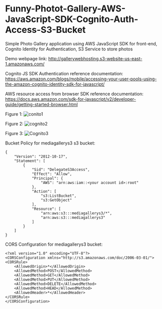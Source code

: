 # Funny-Photot-Gallery-AWS-JavaScript-SDK-Cognito-Auth-Access-S3-Bucket
Simple Photo Gallery application using AWS JavaScript SDK for front-end, Cognito Identity for Authentication, S3 Service to store photos 

Demo webpage link: http://gallerywebhosting.s3-website-us-east-1.amazonaws.com/

Cognito JS SDK Authentication reference documentation:
https://aws.amazon.com/blogs/mobile/accessing-your-user-pools-using-the-amazon-cognito-identity-sdk-for-javascript/

AWS resource access from browser SDK reference documentation:
https://docs.aws.amazon.com/sdk-for-javascript/v2/developer-guide/getting-started-browser.html

Figure 1:
![conito1](https://user-images.githubusercontent.com/24523505/82058936-0858c780-96e3-11ea-9c66-962b469b7cd8.PNG)

Figure 2:
![cognito2](https://user-images.githubusercontent.com/24523505/82059021-1f97b500-96e3-11ea-9d62-7f694ba988a5.PNG)

Figure 3:
![Cognito3](https://user-images.githubusercontent.com/24523505/82059100-33431b80-96e3-11ea-8771-4921d24c21d2.PNG)

Bucket Policy for mediagallerys3 s3 bucket:
```
{
    "Version": "2012-10-17",
    "Statement": [
        {
            "Sid": "DelegateS3Access",
            "Effect": "Allow",
            "Principal": {
                "AWS": "arn:aws:iam::<your account id>:root"
            },
            "Action": [
                "s3:ListBucket",
                "s3:GetObject"
            ],
            "Resource": [
                "arn:aws:s3:::mediagallerys3/*",
                "arn:aws:s3:::mediagallerys3"
            ]
        }
    ]
}
```

CORS Configuration for mediagallerys3 bucket:
```
<?xml version="1.0" encoding="UTF-8"?>
<CORSConfiguration xmlns="http://s3.amazonaws.com/doc/2006-03-01/">
<CORSRule>
    <AllowedOrigin>*</AllowedOrigin>
    <AllowedMethod>POST</AllowedMethod>
    <AllowedMethod>GET</AllowedMethod>
    <AllowedMethod>PUT</AllowedMethod>
    <AllowedMethod>DELETE</AllowedMethod>
    <AllowedMethod>HEAD</AllowedMethod>
    <AllowedHeader>*</AllowedHeader>
</CORSRule>
</CORSConfiguration>
```
